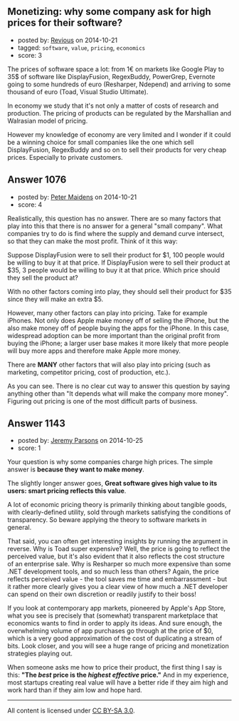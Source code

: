 ## Monetizing: why some company ask for high prices for their software?

- posted by: [Revious](https://stackexchange.com/users/66968/revious) on 2014-10-21
- tagged: `software`, `value`, `pricing`, `economics`
- score: 3

The prices of software space a lot: from 1€ on markets like Google Play to 35$ of software like DisplayFusion, RegexBuddy, PowerGrep, Evernote going to some hundreds of euro (Resharper, Ndepend) and arriving to some thousand of euro (Toad, Visual Studio Ultimate).

In economy we study that it's not only a matter of costs of research and production. The pricing of products can be regulated by the Marshallian and Walrasian model of pricing.

However my knowledge of economy are very limited and I wonder if it could be a winning choice for small companies like the one which sell DisplayFusion, RegexBuddy and so on to sell their products for very cheap prices. Especially to private customers.



## Answer 1076

- posted by: [Peter Maidens](https://stackexchange.com/users/4637522/peter-maidens) on 2014-10-21
- score: 4

Realistically, this question has no answer. There are so many factors that play into this that there is no answer for a general "small company". What companies try to do is find where the supply and demand curve intersect, so that they can make the most profit. Think of it this way:

Suppose DisplayFusion were to sell their product for $1, 100 people would be willing to buy it at that price. If DisplayFusion were to sell their product at $35, 3 people would be willing to buy it at that price. Which price should they sell the product at?

With no other factors coming into play, they should sell their product for $35 since they will make an extra $5.

However, many other factors can play into pricing. Take for example iPhones. Not only does Apple make money off of selling the iPhone, but the also make money off of people buying the apps for the iPhone. In this case, widespread adoption can be more important than the original profit from buying the iPhone; a larger user base makes it more likely that more people will buy more apps and therefore make Apple more money.

There are **MANY** other factors that will also play into pricing (such as marketing, competitor pricing, cost of production, etc.).

As you can see. There is no clear cut way to answer this question by saying anything other than "It depends what will make the company more money". Figuring out pricing is one of the most difficult parts of business.


## Answer 1143

- posted by: [Jeremy Parsons](https://stackexchange.com/users/497810/jeremy-parsons) on 2014-10-25
- score: 1

Your question is why some companies charge high prices. The simple answer is **because they want to make money**. 

The slightly longer answer goes, **Great software gives high value to its users: smart pricing reflects this value**.

A lot of economic pricing theory is primarily thinking about tangible goods, with clearly-defined utility, sold through markets satisfying the conditions of transparency. So beware applying the theory to software markets in general.

That said, you can often get interesting insights by running the argument in reverse. Why is Toad super expensive? Well, the price is going to reflect the perceived value, but it's also evident that it also reflects the cost structure of an enterprise sale. Why is Resharper so much more expensive than some .NET development tools, and so much less than others? Again, the price reflects perceived value - the tool saves me time and embarrassment - but it rather more clearly gives you a clear view of how much a .NET developer can spend on their own discretion or readily justify to their boss!

If you look at contemporary app markets, pioneered by Apple's App Store, what you see is precisely that (somewhat) transparent marketplace that economics wants to find in order to apply its ideas. And sure enough, the overwhelming volume of app purchases go through at the price of $0, which is a very good approximation of the cost of duplicating a stream of bits. Look closer, and you will see a huge range of pricing and monetization strategies playing out.

When someone asks me how to price their product, the first thing I say is this: **"The *best* price is the *highest effective* price."** And in my experience, most startups creating real value will have a better ride if they aim high and work hard than if they aim low and hope hard.



---

All content is licensed under [CC BY-SA 3.0](https://creativecommons.org/licenses/by-sa/3.0/).
